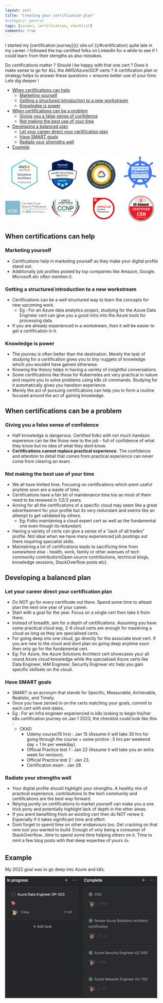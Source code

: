 ```yaml
---
layout: post
title: "Creating your certification plan"
#category: general
tags: [career, certification, checklist]
comments: true
---
```


I started my [certification journey]({{ site.url }}/#certification) quite late in my career. I followed the top certified folks on LinkedIn for a while to see if I could learn from their stengths as also mistakes.

Do certifications matter ? Should I be happy with that one cert ? Does it make sense to go for ALL the AWS/Azure/GCP certs ? A certification plan or strategy helps to answer these questions + ensures better use of your time. Lets dig deeper !

<!-- TOC -->

- [When certifications can help](#when-certifications-can-help)
    - [Marketing yourself](#marketing-yourself)
    - [Getting a structured introduction to a new workstream](#getting-a-structured-introduction-to-a-new-workstream)
    - [Knowledge is power](#knowledge-is-power)
- [When certifications can be a problem](#when-certifications-can-be-a-problem)
    - [Giving you a false sense of confidence](#giving-you-a-false-sense-of-confidence)
    - [Not making the best use of your time](#not-making-the-best-use-of-your-time)
- [Developing a balanced plan](#developing-a-balanced-plan)
    - [Let your career direct your certification plan](#let-your-career-direct-your-certification-plan)
    - [Have SMART goals](#have-smart-goals)
    - [Radiate your strengths well](#radiate-your-strengths-well)
- [Example](#example)

<!-- /TOC -->

!["multi-certs"](/assets/images/certifications/certs-list.drawio.png "multi-certs")

## When certifications can help

### Marketing yourself

- Certifications help in marketing yourself as they make your digital profile stand out.
- Additionally job profiles posted by top companies like Amazon, Google, Microsoft etc often mention it.

### Getting a structured introduction to a new workstream

- Certifications can be a well structured way to learn the concepts for new upcoming work.
  - Eg : For an Azure data analytics project, studying for the Azure Data Engineer cert can give you a good intro into the Azure tools for processing data.
- If you are already experienced in a workstream, then it will be easier to get a certification in it.

### Knowledge is power

- The journey is often better than the destination. Merely the task of studying for a certification gives you to tiny nuggets of knowledge which you wouldnt have gained otherwise.
- Knowing the theory helps in having a variety of insightful conversations.
- Some certifications like those for Kubernetes are very practical in nature and require you to solve problems using k8s cli commands. Studying for it automatically gives you handson experience.
- Merely the act of pursuing certifications can help you to form a routine focused around the act of gaining knowledge.

## When certifications can be a problem

### Giving you a false sense of confidence

- Half knowledge is dangerous. Certified folks with not much handson experence can be like those new to the job - full of confidence of what they know but no idea of what they dont know.
- **Certifications cannot replace practical experience.** The confidence and attention to detail that comes from practical experience can never come from clearing an exam.

### Not making the best use of your time
  
- We all have limited time. Focusing on certifications which arent useful anytime soon are a waste of time.
- Certifications have a fair bit of maintenance time too as most of them need to be renewed in 1/2/3 years.
- Aiming for all the certifications of a specific cloud may seem like a great advertisement for your profile but its very redundant and seems like an attempt to get validated by others.
  - Eg: Folks maintaining a cloud expert cert as well as the fundamental one even though its redundant.
- Having a variety of certs can give a sense of a "Jack of all trades" profile. Not ideal when we have many experienced job postings out there requiring specialist skills.
- Maintaining a lot of certifications leads to sacrificing time from somewhere else - health, work, family or other avenues of tech community contribution(Open source contributions, technical blogs, knowledge sessions, StackOverflow posts etc).

## Developing a balanced plan

### Let your career direct your certification plan

- Do NOT go for every certificate out there. Spend some time to atleast plan the next one year of your career.
- Start with a goal for the year. Focus on a single cert then take it from there.
- Instead of breadth, aim for a depth of certifications. Assuming you have some practical cloud exp, 2-6 cloud certs are enough for mastering a cloud as long as they are specialised certs.
- For going deep into one cloud, go directly for the associate level cert. If you are new to the cloud and dont plan on going deep anytime soon then only go for the fundamental cert.
- Eg: For Azure, the Azure Solutions Architect cert showcases your all round Azure cloud knowledge while the specialised Azure certs like Data Engineer, IAM Engineer, Security Engineer etc help you gain specific skillsets on the cloud.

### Have SMART goals

- SMART is an acronym that stands for Specific, Measurable, Achievable, Realistic, and Timely.
- Once you have zeroed in on the certs matching your goals, commit to each cert with end-dates.
- Eg : For an infra engineer experienced in k8s looking to begin his/her k8s certification journey on Jan 1 2023, the checklist could look like this :
  - CKAD
    - Udemy course(15 hrs) : Jan 15 (Assume it will take 30 hrs for going through the course + some prctice : 5 hrs per weekend day + 1 hr per weekday).
    - Official Practice test 1 : Jan 22 (Assume it will take you an extra week for revision).
    - Official Practice test 2 : Jan 23.
    - Certification exam : Jan 28.

### Radiate your strengths well

- Your digital profile should highlight your strengths. A healthy mix of practical experience, contributions to the tech community and certifications are the best way forward.
- Relying purely on certifications to market yourself can make you a one trick pony and potentially highlight lack of depth in the other areas.
- If you arent benefiting from an existing cert then do NOT renew it. Especially if it takes significant time and effort.
- Dont forget to spend time on other endaevours too. Get cracking on that new tool you wanted to build. Enough of only being a consumer of StackOverflow...time to spend some time helping others on it. Time to mint a few blog posts with that deep expertise of yours :thumbsup:.

## Example

My 2022 goal was to go deep into Azure and k8s.

<img src="/assets/images/certifications/cert-plan-2022.png" width="500" height="400" />
